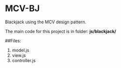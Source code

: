 # MCV-BJ

Blackjack using the MCV design pattern.

The main code for this project is in folder: **js/blackjack/**

##Files: 
1. model.js
2. view.js
3. controller.js
